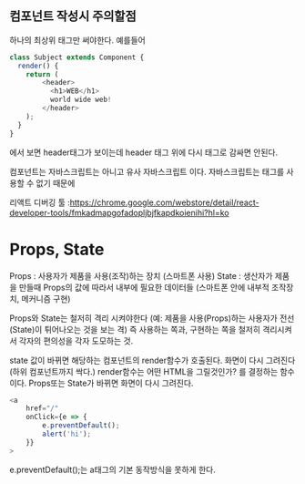## 컴포넌트 작성시 주의할점 
하나의 최상위 태그만 써야한다. 예를들어
```js
class Subject extends Component {
  render() {
    return (
        <header>
          <h1>WEB</h1>
          world wide web!
        </header>
    );
  }
}
``` 
에서 보면 header태그가 보이는데 header 태그 위에 다시 태그로 감싸면 안된다.

컴포넌트는 자바스크립트는 아니고 유사 자바스크립트 이다. 자바스크립트는 태그를 사용할 수 없기 때문에

리액트 디버깅 툴 :https://chrome.google.com/webstore/detail/react-developer-tools/fmkadmapgofadopljbjfkapdkoienihi?hl=ko


# Props, State
Props : 사용자가 제품을 사용(조작)하는 장치 (스마트폰 사용)
State : 생산자가 제품을 만들때 Props의 값에 따라서 내부에 필요한 데이터들 (스마트폰 안에 내부적 조작장치, 메커니즘 구현)

Props와 State는 철저히 격리 시켜야한다
(예: 제품을 사용(Props)하는 사용자가 전선(State)이 튀어나오는 것을 보는 격)
즉 사용하는 쪽과, 구현하는 쪽을 철저히 격리시켜서 각자의 편의성을 각자 도모하는 것.

state 값이 바뀌면 해당하는 컴포넌트의 render함수가 호출된다. 화면이 다시 그려진다 (하위 컴포넌트까지 싹다.)
render함수는 어떤 HTML을 그릴것인가? 를 결정하는 함수이다.
Props또는 State가 바뀌면 화면이 다시 그려진다.

```js
<a
    href="/"
    onClick={e => {
        e.preventDefault();
        alert('hi');
    }}
>
```
e.preventDefault();는 a태그의 기본 동작방식을 못하게 한다.